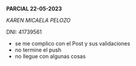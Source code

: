  **PARCIAL 22-05-2023**
 
*KAREN MICAELA PELOZO*

DNI: 41739561

* se me complico con el Post y sus validaciones
* no termine el push 
* no llegue con algunas cosas


